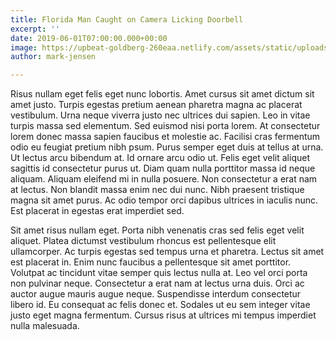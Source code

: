 ```yaml
---
title: Florida Man Caught on Camera Licking Doorbell
excerpt: ''
date: 2019-06-01T07:00:00.000+00:00
image: https://upbeat-goldberg-260eaa.netlify.com/assets/static/uploads/2.jpg
author: mark-jensen

---
```

Risus nullam eget felis eget nunc lobortis. Amet cursus sit amet dictum sit amet justo. Turpis egestas pretium aenean pharetra magna ac placerat vestibulum. Urna neque viverra justo nec ultrices dui sapien. Leo in vitae turpis massa sed elementum. Sed euismod nisi porta lorem. At consectetur lorem donec massa sapien faucibus et molestie ac. Facilisi cras fermentum odio eu feugiat pretium nibh psum. Purus semper eget duis at tellus at urna. Ut lectus arcu bibendum at. Id ornare arcu odio ut. Felis eget velit aliquet sagittis id consectetur purus ut. Diam quam nulla porttitor massa id neque aliquam. Aliquam eleifend mi in nulla posuere. Non consectetur a erat nam at lectus. Non blandit massa enim nec dui nunc. Nibh praesent tristique magna sit amet purus. Ac odio tempor orci dapibus ultrices in iaculis nunc. Est placerat in egestas erat imperdiet sed.

Sit amet risus nullam eget. Porta nibh venenatis cras sed felis eget velit aliquet. Platea dictumst vestibulum rhoncus est pellentesque elit ullamcorper. Ac turpis egestas sed tempus urna et pharetra. Lectus sit amet est placerat in. Enim nunc faucibus a pellentesque sit amet porttitor. Volutpat ac tincidunt vitae semper quis lectus nulla at. Leo vel orci porta non pulvinar neque. Consectetur a erat nam at lectus urna duis. Orci ac auctor augue mauris augue neque. Suspendisse interdum consectetur libero id. Eu consequat ac felis donec et. Sodales ut eu sem integer vitae justo eget magna fermentum. Cursus risus at ultrices mi tempus imperdiet nulla malesuada.